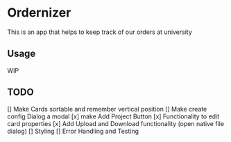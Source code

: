 # Ordernizer

This is an app that helps to keep track of our orders at university

## Usage

WIP

## TODO

[] Make Cards sortable and remember vertical position
[] Make create config Dialog a modal
[x] make Add Project Button 
[x] Functionality to edit card properties
[x] Add Upload and Download functionality (open native file dialog)
[] Styling
[] Error Handling and Testing
